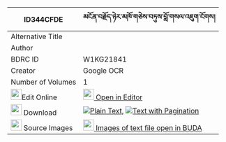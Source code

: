 |ID344CFDE|མངོན་བརྗོད་ཉེར་མཁོ་གཅེས་བཏུས་བློ་གསལ་འཇུག་ངོགས། 
| --- | --- 
|Alternative Title |
|Author | 
|BDRC ID | W1KG21841
|Creator | Google OCR
|Number of Volumes| 1
|<img width="25" src="https://img.icons8.com/color/25/000000/edit-property.png">Edit Online| [<img width="25" src="https://avatars.githubusercontent.com/u/45091458?s=200&v=4"> Open in Editor](http://editor.openpecha.org/ID344CFDE)
|<img width="25" src="https://img.icons8.com/fluent/48/000000/download-2.png"/>  Download | [![](https://img.icons8.com/color/20/000000/txt.png)Plain Text](https://github.com/Openpecha/ID344CFDE/releases/download/v1/ngonjo_nyer_kho_chetu_losal_ju_plain_ID344CFDE.zip), [![](https://img.icons8.com/color/20/000000/txt.png)Text with Pagination](https://github.com/Openpecha/ID344CFDE/releases/download/v1/ngonjo_nyer_kho_chetu_losal_ju_pages_ID344CFDE.zip)
|<img width="25" src="https://img.icons8.com/plasticine/100/000000/pictures-folder.png"/>  Source Images | [<img width="25" src="https://library.bdrc.io/icons/BUDA-small.svg"> Images of text file open in BUDA](https://library.bdrc.io/show/bdr:W1KG21841)
